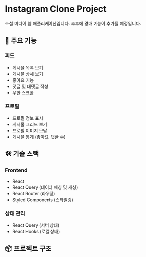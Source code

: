 # Instagram Clone Project

소셜 미디어 웹 애플리케이션입니다.
추후에 경매 기능이 추가될 예정입니다.

## 🚀 주요 기능

### 피드
- 게시물 목록 보기
- 게시물 상세 보기
- 좋아요 기능
- 댓글 및 대댓글 작성
- 무한 스크롤

### 프로필
- 프로필 정보 표시
- 게시물 그리드 보기
- 프로필 이미지 모달
- 게시물 통계 (좋아요, 댓글 수)

## 🛠 기술 스택

### Frontend
- React
- React Query (데이터 페칭 및 캐싱)
- React Router (라우팅)
- Styled Components (스타일링)

### 상태 관리
- React Query (서버 상태)
- React Hooks (로컬 상태)

## 📦 프로젝트 구조

